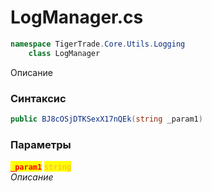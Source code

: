 
# LogManager.cs
```csharp
namespace TigerTrade.Core.Utils.Logging  
    class LogManager
```

Описание

### Синтаксис
```csharp
public BJ8cOSjDTKSexX17nQEk(string _param1)
```

### Параметры  
<mark style="color:red;">**`_param1`**</mark> <mark style="color: rgb(255, 166, 87);">`string`</mark>  
 *Описание*  
  

                    
                    
